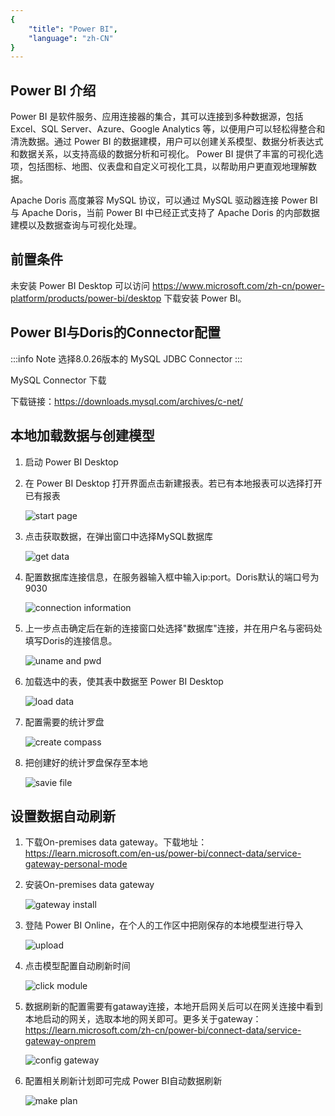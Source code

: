 ```yaml
---
{
    "title": "Power BI",
    "language": "zh-CN"
}
---
```


<!--
Licensed to the Apache Software Foundation (ASF) under one
or more contributor license agreements.  See the NOTICE file
distributed with this work for additional information
regarding copyright ownership.  The ASF licenses this file
to you under the Apache License, Version 2.0 (the
"License"); you may not use this file except in compliance
with the License.  You may obtain a copy of the License at

  http://www.apache.org/licenses/LICENSE-2.0

Unless required by applicable law or agreed to in writing,
software distributed under the License is distributed on an
"AS IS" BASIS, WITHOUT WARRANTIES OR CONDITIONS OF ANY
KIND, either express or implied.  See the License for the
specific language governing permissions and limitations
under the License.
-->

## Power BI 介绍

Power BI 是软件服务、应用连接器的集合，其可以连接到多种数据源，包括 Excel、SQL Server、Azure、Google Analytics 等，以便用户可以轻松得整合和清洗数据。通过 Power BI 的数据建模，用户可以创建关系模型、数据分析表达式和数据关系，以支持高级的数据分析和可视化。 Power BI 提供了丰富的可视化选项，包括图标、地图、仪表盘和自定义可视化工具，以帮助用户更直观地理解数据。

Apache Doris 高度兼容 MySQL 协议，可以通过 MySQL 驱动器连接 Power BI 与 Apache Doris，当前 Power BI 中已经正式支持了 Apache Doris 的内部数据建模以及数据查询与可视化处理。

## 前置条件

未安装 Power BI Desktop 可以访问 https://www.microsoft.com/zh-cn/power-platform/products/power-bi/desktop 下载安装 Power BI。

## Power BI与Doris的Connector配置

:::info Note
选择8.0.26版本的 MySQL JDBC Connector
:::

MySQL Connector 下载

下载链接：https://downloads.mysql.com/archives/c-net/ 

## 本地加载数据与创建模型

1. 启动 Power BI Desktop
2. 在 Power BI Desktop 打开界面点击新建报表。若已有本地报表可以选择打开已有报表

   ![start page](/images/powerbi/bi-powerbi-en-2.png)

3. 点击获取数据，在弹出窗口中选择MySQL数据库

   ![get data](/images/powerbi/bi-powerbi-en-3.png)

4. 配置数据库连接信息，在服务器输入框中输入ip:port。Doris默认的端口号为9030

   ![connection information](/images/powerbi/bi-powerbi-en-4.png)

5. 上一步点击确定后在新的连接窗口处选择"数据库"连接，并在用户名与密码处填写Doris的连接信息。

   ![uname and pwd](/images/powerbi/bi-powerbi-en-5.png)

6. 加载选中的表，使其表中数据至 Power BI Desktop

   ![load data](/images/powerbi/bi-powerbi-en-6.png)

7. 配置需要的统计罗盘

   ![create compass](/images/powerbi/bi-powerbi-en-7.png)

8. 把创建好的统计罗盘保存至本地

   ![savie file](/images/powerbi/bi-powerbi-en-8.png)

## 设置数据自动刷新

1. 下载On-premises data gateway。下载地址：https://learn.microsoft.com/en-us/power-bi/connect-data/service-gateway-personal-mode
2. 安装On-premises data gateway

   ![gateway install](/images/powerbi/bi-powerbi-en-9.png)

3. 登陆 Power BI Online，在个人的工作区中把刚保存的本地模型进行导入

   ![upload](/images/powerbi/bi-powerbi-en-10-zh.png)

4. 点击模型配置自动刷新时间

   ![click module](/images/powerbi/bi-powerbi-en-11-zh.png)

5. 数据刷新的配置需要有gataway连接，本地开启网关后可以在网关连接中看到本地启动的网关，选取本地的网关即可。更多关于gateway：https://learn.microsoft.com/zh-cn/power-bi/connect-data/service-gateway-onprem

   ![config gateway](/images/powerbi/bi-powerbi-en-12-zh.png)

6. 配置相关刷新计划即可完成 Power BI自动数据刷新

   ![make plan](/images/powerbi/bi-powerbi-en-13.png)

